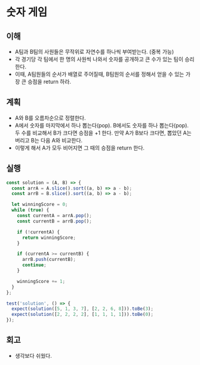 # 숫자 게임

## 이해

- A팀과 B팀의 사원들은 무작위로 자연수를 하나씩 부여받는다. (중복 가능)
- 각 경기당 각 팀에서 한 명의 사원씩 나와서 숫자를 공개하고 큰 수가 있는 팀이 승리한다.
- 이때, A팀원들의 순서가 배열로 주어질때, B팀원의 순서를 정해서 얻을 수 있는 가장 큰 승점을 return 하라.

## 계획

- A와 B를 오름차순으로 정렬한다.
- A에서 숫자를 마지막에서 하나 뽑는다(pop). B에서도 숫자를 하나 뽑는다(pop). 두 수를 비교해서 B가 크다면 승점을 +1 한다. 만약 A가 B보다 크다면, 뽑았던 A는 버리고 B는 다음 A와 비교한다.
- 이렇게 해서 A가 모두 비어지면 그 때의 승점을 return 한다.

## 실행

```javascript
const solution = (A, B) => {
  const arrA = A.slice().sort((a, b) => a - b);
  const arrB = B.slice().sort((a, b) => a - b);

  let winningScore = 0;
  while (true) {
    const currentA = arrA.pop();
    const currentB = arrB.pop();

    if (!currentA) {
      return winningScore;
    }

    if (currentA >= currentB) {
      arrB.push(currentB);
      continue;
    }

    winningScore += 1;
  }
};

test('solution', () => {
  expect(solution([5, 1, 3, 7], [2, 2, 6, 8])).toBe(3);
  expect(solution([2, 2, 2, 2], [1, 1, 1, 1])).toBe(0);
});
```

## 회고

- 생각보다 쉬웠다.
